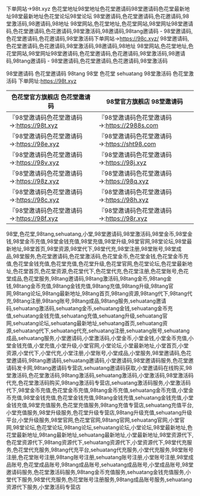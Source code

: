下单网站→98t.xyz 色花堂地址98堂地址色花堂邀请码98堂邀请码色花堂最新地址98堂最新地址色花堂论坛98堂论坛 98堂邀请码,色花堂邀请码,色花邀请码,98堂激活码,98邀请码,98地址 98堂网站,色花堂地址,色花堂网站,98堂网址98堂邀请码,色花堂邀请码,色花邀请码,98堂激活码,98邀请码,98tang邀请码 - 98堂邀请码,色花堂邀请码,色花邀请码,98堂激活码下单网站→https://98c.xyz/
98堂邀请码,色花堂邀请码,色花邀请码,98堂激活码,98邀请码,98地址  98堂网站,色花堂地址,色花堂网站,98堂网址98堂邀请码,色花堂邀请码,色花邀请码,98堂激活码,98邀请码,98tang邀请码 - 98堂邀请码,色花堂邀请码,色花邀请码,98堂激活码

 98堂邀请码 色花堂邀请码 98tang 98堂 色花堂 sehuatang 98堂激活码 色花堂激活码 下单网址:https://98t.xyz

| 色花堂官方旗舰店 色花堂邀请码                             | 98堂官方旗舰店 98堂邀请码                              |
| --------------------------------------------------------- | ------------------------------------------------------ |
| 『98堂邀请码色花堂邀请码 →:https://98t.xyz          | 『98堂邀请码色花堂邀请码→:https://2988s.com
| 『98堂邀请码色花堂邀请码→:https://98e.xyz           | 『98堂邀请码色花堂邀请码 →:https://sht98.com      |
| 『98堂邀请码色花堂邀请码 →:https://98v.xyz                | 『98堂邀请码色花堂邀请码→:https://98j.xyz        |
| 『98堂邀请码色花堂邀请码 →:https://98z.xyz              | 『98堂邀请码色花堂邀请码→:https://98q.xyz       |
| 『98堂邀请码色花堂邀请码 →:https://98c.xyz              | 『98堂邀请码色花堂邀请码→:https://98h.xyz         |
| 『98堂邀请码色花堂邀请码→:https://98f.xyz               | 『98堂邀请码色花堂邀请码→:https://98r.xyz    |


98堂,色花堂,98tang,sehuatang,小堂,98堂邀请码,98堂激活码,98堂金币,98堂金钱,98堂金币充值,98堂金钱充值,98堂充值,98堂升级,98堂官网,98堂论坛,98堂最新地址,98堂首页,98堂资源,98堂代下,98堂代充,98堂注册,98堂账号,98堂成品,98堂服务,色花堂邀请码,色花堂激活码,色花堂金币,色花堂金钱,色花堂金币充值,色花堂金钱充值,色花堂充值,色花堂升级,色花堂官网,色花堂论坛,色花堂最新地址,色花堂首页,色花堂资源,色花堂代下,色花堂代充,色花堂注册,色花堂账号,色花堂成品,色花堂服务,98tang邀请码,98tang激活码,98tang金币,98tang金钱,98tang金币充值,98tang金钱充值,98tang充值,98tang升级,98tang官网,98tang论坛,98tang最新地址,98tang首页,98tang资源,98tang代下,98tang代充,98tang注册,98tang账号,98tang成品,98tang服务,sehuatang邀请码,sehuatang激活码,sehuatang金币,sehuatang金钱,sehuatang金币充值,sehuatang金钱充值,sehuatang充值,sehuatang升级,sehuatang官网,sehuatang论坛,sehuatang最新地址,sehuatang首页,sehuatang资源,sehuatang代下,sehuatang代充,sehuatang注册,sehuatang账号,sehuatang成品,sehuatang服务,小堂邀请码,小堂激活码,小堂金币,小堂金钱,小堂金币充值,小堂金钱充值,小堂充值,小堂升级,小堂官网,小堂论坛,小堂最新地址,小堂首页,小堂资源,小堂代下,小堂代充,小堂注册,小堂账号,小堂成品,小堂服务,98堂邀请码,色花堂邀请码,98tang邀请码,sehuatang邀请码,小堂邀请码,98堂邀请码服务,色花堂邀请码发卡网,98tang邀请码专营店,sehuatang邀请码获取,小堂邀请码在线购买,98堂激活码,色花堂激活码,98tang激活码,sehuatang激活码,小堂激活码,98堂激活码代充,色花堂激活码购买,98tang激活码专营店,sehuatang激活码服务,小堂激活码代下,98堂金币充值,色花堂金币充值,98tang金币充值,sehuatang金币充值,小堂金币充值,98堂金钱充值,色花堂金钱充值,98tang金钱充值,sehuatang金钱充值,小堂金钱充值,98堂充值服务,色花堂充值服务,98tang充值专营店,sehuatang充值平台,小堂充值服务,98堂升级服务,色花堂升级专营店,98tang升级充值,sehuatang升级平台,小堂升级服务,98堂官网,色花堂官网,98tang官网,sehuatang官网,小堂官网,98堂论坛,色花堂论坛,98tang论坛,sehuatang论坛,小堂论坛,98堂最新地址,色花堂最新地址,98tang最新地址,sehuatang最新地址,小堂最新地址,98堂资源代下,色花堂资源代下,98tang资源代下,sehuatang资源代下,小堂资源代下,98堂代充服务,色花堂代充服务,98tang代充平台,sehuatang代充服务,小堂代充服务,98堂账号注册,色花堂账号注册,98tang账号注册,sehuatang账号注册,小堂账号注册,98堂成品账号,色花堂成品账号,98tang成品账号,sehuatang成品账号,小堂成品账号,98堂邀请码服务,色花堂激活码服务,98tang金币充值服务,sehuatang金钱充值服务,小堂代下服务,98堂代充服务,色花堂账号注册服务,98tang成品账号服务,sehuatang资源代下服务,小堂激活码专营店
